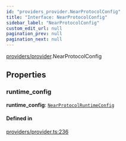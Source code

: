 ```yaml
---
id: "providers_provider.NearProtocolConfig"
title: "Interface: NearProtocolConfig"
sidebar_label: "NearProtocolConfig"
custom_edit_url: null
pagination_prev: null
pagination_next: null
---
```


[providers/provider](../modules/providers_provider.md).NearProtocolConfig

## Properties

### runtime\_config

 **runtime\_config**: [`NearProtocolRuntimeConfig`](providers_provider.NearProtocolRuntimeConfig.md)

#### Defined in

[providers/provider.ts:236](https://github.com/maxhr/near--near-api-js/blob/57fed346/packages/near-api-js/src/providers/provider.ts#L236)
